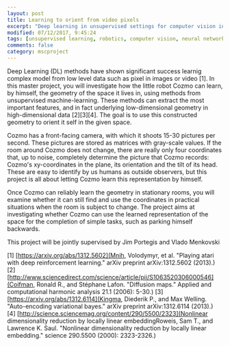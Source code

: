 ```yaml
---
layout: post
title: Learning to orient from video pixels 
excerpt: "Deep learning in unsupervised settings for computer vision in robotics"
modified: 07/12/2017, 9:45:24
tags: [unsupervised learning, robotics, computer vision, neural networks, deep learning, metric learning]
comments: false
category: mscproject
---
```


Deep Learning (DL) methods have shown significant success learnig complex model from low level data such as pixel in images or video [1]. In this master project, you will investigate how the little robot Cozmo can learn, by himself, the geometry of the space it lives in, using methods from unsupervised machine-learning. These methods can extract the most important features, and in fact underlying low-dimensional geometry in high-dimensional data [2][3][4]. The goal is to use this constructed geometry to orient it self in the given space.

Cozmo has a front-facing camera, with which it shoots 15-30 pictures per second. These pictures are stored as matrices with gray-scale values. If the room around Cozmo does not change, there are really only four coordinates that, up to noise, completely determine the picture that Cozmo records: Cozmo's xy-coordinates in the plane, its orientation and the tilt of its head. These are easy to identify by us humans as outside observers, but this project is all about letting Cozmo learn this representation by himself.

Once Cozmo can reliably learn the geometry in stationary rooms, you will examine whether it can still find and use the coordinates in practical situations when the room is subject to change. The project aims at investigating whether Cozmo can use the learned representation of the space for the completion of simple tasks, such as parking himself backwards.

This project will be jointly supervised by Jim Portegis and Vlado Menkovski
 
[1] [https://arxiv.org/abs/1312.5602](Mnih, Volodymyr, et al. "Playing atari with deep reinforcement learning." arXiv preprint arXiv:1312.5602 (2013).)
[2] [http://www.sciencedirect.com/science/article/pii/S1063520306000546](Coifman, Ronald R., and Stéphane Lafon. "Diffusion maps." Applied and computational harmonic analysis 21.1 (2006): 5-30.)
[3] [https://arxiv.org/abs/1312.6114](Kingma, Diederik P., and Max Welling. "Auto-encoding variational bayes." arXiv preprint arXiv:1312.6114 (2013).)
[4] [http://science.sciencemag.org/content/290/5500/2323](Nonlinear dimensionality reduction by locally linear embeddingRoweis, Sam T., and Lawrence K. Saul. "Nonlinear dimensionality reduction by locally linear embedding." science 290.5500 (2000): 2323-2326.)
